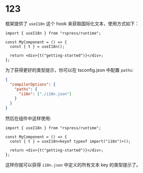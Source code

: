 # 123

框架提供了 `useI18n` 这个 hook 来获取国际化文本，使用方式如下：

```tsx
import { useI18n } from "rspress/runtime";

const MyComponent = () => {
  const { t } = useI18n();

  return <div>{t("getting-started")}</div>;
};
```

为了获得更好的类型提示，你可以在 tsconfig.json 中配置 `paths`:

```json
{
  "compilerOptions": {
    "paths": {
      "i18n": ["./i18n.json"]
    }
  }
}
```

然后在组件中这样使用:

```tsx
import { useI18n } from "rspress/runtime";

const MyComponent = () => {
  const { t } = useI18n<keyof typeof import("i18n")>();

  return <div>{t("getting-started")}</div>;
};
```

这样你就可以获得 `i18n.json` 中定义的所有文本 key 的类型提示了。
